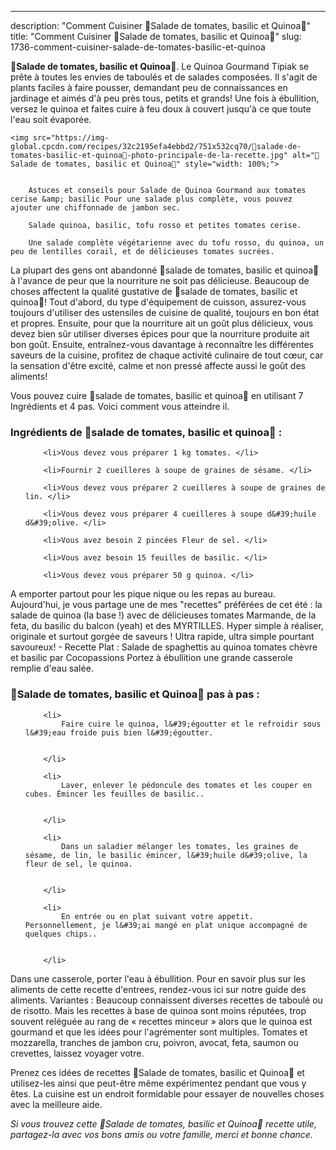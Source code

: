 ---
description: "Comment Cuisiner 🍅Salade de tomates, basilic et Quinoa🍅"
title: "Comment Cuisiner 🍅Salade de tomates, basilic et Quinoa🍅"
slug: 1736-comment-cuisiner-salade-de-tomates-basilic-et-quinoa

<p>
	<strong>🍅Salade de tomates, basilic et Quinoa🍅</strong>. 
	Le Quinoa Gourmand Tipiak se prête à toutes les envies de taboulés et de salades composées. Il s&#39;agit de plants faciles à faire pousser, demandant peu de connaissances en jardinage et aimés d&#39;à peu près tous, petits et grands! Une fois à ébullition, versez le quinoa et faites cuire à feu doux à couvert jusqu&#39;à ce que toute l&#39;eau soit évaporée.
</p>
<p>
	
	<img src="https://img-global.cpcdn.com/recipes/32c2195efa4ebbd2/751x532cq70/🍅salade-de-tomates-basilic-et-quinoa🍅-photo-principale-de-la-recette.jpg" alt="🍅Salade de tomates, basilic et Quinoa🍅" style="width: 100%;">
	
	
		Astuces et conseils pour Salade de Quinoa Gourmand aux tomates cerise &amp; basilic Pour une salade plus complète, vous pouvez ajouter une chiffonnade de jambon sec.
	
		Salade quinoa, basilic, tofu rosso et petites tomates cerise.
	
		Une salade complète végétarienne avec du tofu rosso, du quinoa, un peu de lentilles corail, et de délicieuses tomates sucrées.
	
</p>

La plupart des gens ont abandonné 🍅salade de tomates, basilic et quinoa🍅 à l'avance de peur que la nourriture ne soit pas délicieuse. Beaucoup de choses affectent la qualité gustative de 🍅salade de tomates, basilic et quinoa🍅! Tout d'abord, du type d'équipement de cuisson, assurez-vous toujours d'utiliser des ustensiles de cuisine de qualité, toujours en bon état et propres. Ensuite, pour que la nourriture ait un goût plus délicieux, vous devez bien sûr utiliser diverses épices pour que la nourriture produite ait bon goût. Ensuite, entraînez-vous davantage à reconnaître les différentes saveurs de la cuisine, profitez de chaque activité culinaire de tout cœur, car la sensation d'être excité, calme et non pressé affecte aussi le goût des aliments!

<!--inarticleads1-->

Vous pouvez cuire 🍅salade de tomates, basilic et quinoa🍅 en utilisant 7 Ingrédients et 4 pas. Voici comment vous atteindre il.

<h3>Ingrédients de 🍅salade de tomates, basilic et quinoa🍅 :</h3>

<ol>
	
		<li>Vous devez vous préparer 1 kg tomates. </li>
	
		<li>Fournir 2 cueilleres à soupe de graines de sésame. </li>
	
		<li>Vous devez vous préparer 2 cueilleres à soupe de graines de lin. </li>
	
		<li>Vous devez vous préparer 4 cueilleres à soupe d&#39;huile d&#39;olive. </li>
	
		<li>Vous avez besoin 2 pincées Fleur de sel. </li>
	
		<li>Vous avez besoin 15 feuilles de basilic. </li>
	
		<li>Vous devez vous préparer 50 g quinoa. </li>
	
</ol>

A emporter partout pour les pique nique ou les repas au bureau. Aujourd&#39;hui, je vous partage une de mes &#34;recettes&#34; préférées de cet été : la salade de quinoa (la base !) avec de délicieuses tomates Marmande, de la feta, du basilic du balcon (yeah) et des MYRTILLES. Hyper simple à réaliser, originale et surtout gorgée de saveurs ! Ultra rapide, ultra simple pourtant savoureux! - Recette Plat : Salade de spaghettis au quinoa tomates chèvre et basilic par Cocopassions Portez à ébullition une grande casserole remplie d&#39;eau salée. 

<!--inarticleads2-->

<h3>🍅Salade de tomates, basilic et Quinoa🍅 pas à pas :</h3>

<ol>
	
		<li>
			Faire cuire le quinoa, l&#39;égoutter et le refroidir sous l&#39;eau froide puis bien l&#39;égoutter.
			
			
		</li>
	
		<li>
			Laver, enlever le pédoncule des tomates et les couper en cubes. Émincer les feuilles de basilic..
			
			
		</li>
	
		<li>
			Dans un saladier mélanger les tomates, les graines de sésame, de lin, le basilic émincer, l&#39;huile d&#39;olive, la fleur de sel, le quinoa.
			
			
		</li>
	
		<li>
			En entrée ou en plat suivant votre appetit. Personnellement, je l&#39;ai mangé en plat unique accompagné de quelques chips..
			
			
		</li>
	
</ol>

Dans une casserole, porter l&#39;eau à ébullition. Pour en savoir plus sur les aliments de cette recette d&#39;entrees, rendez-vous ici sur notre guide des aliments. Variantes : Beaucoup connaissent diverses recettes de taboulé ou de risotto. Mais les recettes à base de quinoa sont moins réputées, trop souvent reléguée au rang de « recettes minceur » alors que le quinoa est gourmand et que les idées pour l&#39;agrémenter sont multiples. Tomates et mozzarella, tranches de jambon cru, poivron, avocat, feta, saumon ou crevettes, laissez voyager votre. 

<!--inarticleads1-->

<p>
Prenez ces idées de recettes 🍅Salade de tomates, basilic et Quinoa🍅 et utilisez-les ainsi que peut-être même expérimentez pendant que vous y êtes. La cuisine est un endroit formidable pour essayer de nouvelles choses avec la meilleure aide.
</p>

<p>
<i>Si vous trouvez cette 🍅Salade de tomates, basilic et Quinoa🍅 recette utile, partagez-la avec vos bons amis ou votre famille, merci et bonne chance.</i>
</p>
